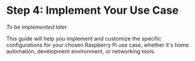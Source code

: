 # Step 4: Implement Your Use Case

*To be implemented later*

This guide will help you implement and customize the specific configurations for your chosen Raspberry Pi use case, whether it's home automation, development environment, or networking tools.
